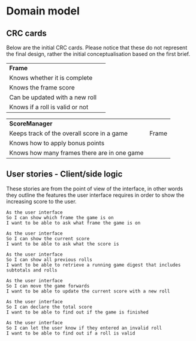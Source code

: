 # Domain model

## CRC cards
Below are the initial CRC cards. Please notice that these do not represent the final design, rather the initial conceptualisation based on the first brief.

<table>
  <tr>
    <td colspan="2"><b>Frame</b></td>
  </tr>
  <tr>
    <td>Knows whether it is complete</td>
    <td></td>
  </tr>
  <tr>
    <td>Knows the frame score</td>
    <td></td>
  </tr>
  <tr>
    <td>Can be updated with a new roll</td>
    <td></td>
  </tr>
  <tr>
    <td>Knows if a roll is valid or not</td>
    <td></td>
  </tr>
</table>

<table>
  <tr>
    <td colspan="2"><b>ScoreManager</b></td>
  </tr>
  <tr>
    <td>Keeps track of the overall score in a game</td>
    <td>Frame</td>
  </tr>
  <tr>
    <td>Knows how to apply bonus points</td>
    <td></td>
  </tr>
  <tr>
    <td>Knows how many frames there are in one game</td>
    <td></td>
  </tr>
</table>

## User stories - Client/side logic

These stories are from the point of view of the interface, in other words they outline the features the user interface requires in order to show the increasing score to the user.

```
As the user interface
So I can show which frame the game is on
I want to be able to ask what frame the game is on

As the user interface
So I can show the current score
I want to be able to ask what the score is

As the user interface
So I can show all previous rolls
I want to be able to retrieve a running game digest that includes subtotals and rolls

As the user interface
So I can move the game forwards
I want to be able to update the current score with a new roll

As the user interface
So I can declare the total score
I want to be able to find out if the game is finished

As the user interface
So I can let the user know if they entered an invalid roll
I want to be able to find out if a roll is valid
```
